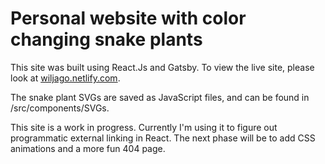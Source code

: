 # Personal website with color changing snake plants

This site was built using React.Js and Gatsby. To view the live site, please look at  [wiljago.netlify.com](https://wiljago.netlify.com/).

The snake plant SVGs are saved as JavaScript files, and can be found in /src/components/SVGs. 

This site is a work in progress. Currently I'm using it to figure out programmatic external linking in React. The next phase will be to add CSS animations and a more fun 404 page.
